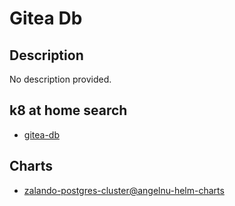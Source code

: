 # Gitea Db

## Description

No description provided.

## k8 at home search

- [gitea-db](https://nanne.dev/k8s-at-home-search/#/gitea-db)

## Charts

- [zalando-postgres-cluster@angelnu-helm-charts](https://angelnu.github.io/helm-charts/)
